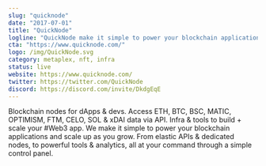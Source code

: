 ```yaml
---
slug: "quicknode"
date: "2017-07-01"
title: "QuickNode"
logline: "QuickNode make it simple to power your blockchain applications and scale up as you grow."
cta: "https://www.quicknode.com/"
logo: /img/QuickNode.svg
category: metaplex, nft, infra
status: live
website: https://www.quicknode.com/
twitter: https://twitter.com/QuickNode
discord: https://discord.com/invite/DkdgEqE
---
```


Blockchain nodes for dApps & devs. Access ETH, BTC, BSC, MATIC, OPTIMISM, FTM, CELO, SOL & xDAI data via API. Infra & tools to build + scale your #Web3 app.
We make it simple to power your blockchain applications and scale up as you grow. From elastic APIs & dedicated nodes, to powerful tools & analytics, all at your command through a simple control panel.
